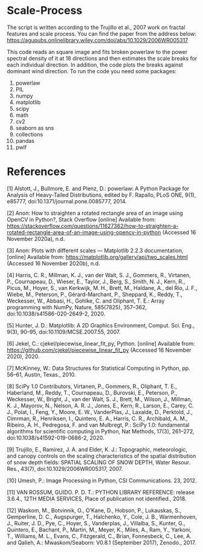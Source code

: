 # Scale-Process
The script is written according to the Trujillo et al., 2007 work on fractal features and scale process.
You can find the paper from the address below:
https://agupubs.onlinelibrary.wiley.com/doi/abs/10.1029/2006WR005317


This code reads an square image and fits broken powerlaw to the power spectral density of it at 18 directions and then estimates the scale breaks for each individual direction.
In addition, the code plots the breaks against dominant wind direction.
To run the code you need some packages:

1. powerlaw
2. PIL
3. numpy
4. matplotlib
5. scipy
6. math
7. cv2
8. seaborn as sns
9. collections
10. pandas
11. pwlf



# References

[1] Alstott, J., Bullmore, E. and Plenz, D.: powerlaw: A Python Package for Analysis of Heavy-Tailed Distributions, edited by F. Rapallo, PLoS ONE, 9(1), e85777, doi:10.1371/journal.pone.0085777, 2014.

[2] Anon: How to straighten a rotated rectangle area of an image using OpenCV in Python?, Stack Overflow [online] Available from: https://stackoverflow.com/questions/11627362/how-to-straighten-a-rotated-rectangle-area-of-an-image-using-opencv-in-python (Accessed 16 November 2020a), n.d.

[3] Anon: Plots with different scales — Matplotlib 2.2.3 documentation, [online] Available from: https://matplotlib.org/gallery/api/two_scales.html (Accessed 16 November 2020b), n.d.

[4] Harris, C. R., Millman, K. J., van der Walt, S. J., Gommers, R., Virtanen, P., Cournapeau, D., Wieser, E., Taylor, J., Berg, S., Smith, N. J., Kern, R., Picus, M., Hoyer, S., van Kerkwijk, M. H., Brett, M., Haldane, A., del Río, J. F., Wiebe, M., Peterson, P., Gérard-Marchant, P., Sheppard, K., Reddy, T., Weckesser, W., Abbasi, H., Gohlke, C. and Oliphant, T. E.: Array programming with NumPy, Nature, 585(7825), 357–362, doi:10.1038/s41586-020-2649-2, 2020.

[5] Hunter, J. D.: Matplotlib: A 2D Graphics Environment, Comput. Sci. Eng., 9(3), 90–95, doi:10.1109/MCSE.2007.55, 2007.

[6] Jekel, C.: cjekel/piecewise_linear_fit_py, Python. [online] Available from: https://github.com/cjekel/piecewise_linear_fit_py (Accessed 16 November 2020), 2020.

[7] McKinney, W.: Data Structures for Statistical Computing in Python, pp. 56–61, Austin, Texas., 2010.

[8] SciPy 1.0 Contributors, Virtanen, P., Gommers, R., Oliphant, T. E., Haberland, M., Reddy, T., Cournapeau, D., Burovski, E., Peterson, P., Weckesser, W., Bright, J., van der Walt, S. J., Brett, M., Wilson, J., Millman, K. J., Mayorov, N., Nelson, A. R. J., Jones, E., Kern, R., Larson, E., Carey, C. J., Polat, İ., Feng, Y., Moore, E. W., VanderPlas, J., Laxalde, D., Perktold, J., Cimrman, R., Henriksen, I., Quintero, E. A., Harris, C. R., Archibald, A. M., Ribeiro, A. H., Pedregosa, F. and van Mulbregt, P.: SciPy 1.0: fundamental algorithms for scientific computing in Python, Nat Methods, 17(3), 261–272, doi:10.1038/s41592-019-0686-2, 2020.

[9] Trujillo, E., Ramírez, J. A. and Elder, K. J.: Topographic, meteorologic, and canopy controls on the scaling characteristics of the spatial distribution of snow depth fields: SPATIAL SCALING OF SNOW DEPTH, Water Resour. Res., 43(7), doi:10.1029/2006WR005317, 2007.

[10] Umesh, P.: Image Processing in Python, CSI Communications. 23, 2012.

[11] VAN ROSSUM, GUIDO. P. D. T.: PYTHON LIBRARY REFERENCE: release 3.6.4., 12TH MEDIA SERVICES, Place of publication not identified., 2018.

[12] Waskom, M., Botvinnik, O., O’Kane, D., Hobson, P., Lukauskas, S., Gemperline, D. C., Augspurger, T., Halchenko, Y., Cole, J. B., Warmenhoven, J., Ruiter, J. D., Pye, C., Hoyer, S., Vanderplas, J., Villalba, S., Kunter, G., Quintero, E., Bachant, P., Martin, M., Meyer, K., Miles, A., Ram, Y., Yarkoni, T., Williams, M. L., Evans, C., Fitzgerald, C., Brian, Fonnesbeck, C., Lee, A. and Qalieh, A.: Mwaskom/Seaborn: V0.8.1 (September 2017), Zenodo., 2017.

